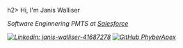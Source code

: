 h2> Hi, I'm Janis Walliser</h2>
<p><em>Software Enginnering PMTS at <a href="https://www.salesforce.com">Salesforce</a>

[![Linkedin: janis-walliser-41687278](https://img.shields.io/badge/-Janis-blue?style=flat-square&logo=Linkedin&logoColor=white&link=https://www.linkedin.com/in/janis-walliser-41687278/)](https://www.linkedin.com/in/janis-walliser-41687278)
[![GitHub PhyberApex](https://img.shields.io/github/followers/phyberapex?label=follow&style=social)](https://github.com/PhyberApex)
